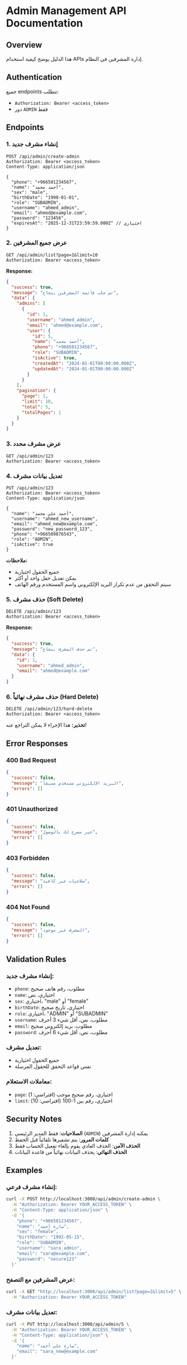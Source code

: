 # Admin Management API Documentation

## Overview
هذا الدليل يوضح كيفية استخدام APIs إدارة المشرفين في النظام.

## Authentication
جميع endpoints تتطلب:
- `Authorization: Bearer <access_token>`
- دور `ADMIN` فقط

## Endpoints

### 1. إنشاء مشرف جديد
```http
POST /api/admin/create-admin
Authorization: Bearer <access_token>
Content-Type: application/json

{
  "phone": "+966501234567",
  "name": "أحمد محمد",
  "sex": "male",
  "birthDate": "1990-01-01",
  "role": "SUBADMIN",
  "username": "ahmed_admin",
  "email": "ahmed@example.com",
  "password": "123456",
  "expiresAt": "2025-12-31T23:59:59.000Z" // اختياري
}
```

### 2. عرض جميع المشرفين
```http
GET /api/admin/list?page=1&limit=10
Authorization: Bearer <access_token>
```

**Response:**
```json
{
  "success": true,
  "message": "تم جلب قائمة المشرفين بنجاح",
  "data": {
    "admins": [
      {
        "id": 1,
        "username": "ahmed_admin",
        "email": "ahmed@example.com",
        "user": {
          "id": 5,
          "name": "أحمد محمد",
          "phone": "+966501234567",
          "role": "SUBADMIN",
          "isActive": true,
          "createdAt": "2024-01-01T00:00:00.000Z",
          "updatedAt": "2024-01-01T00:00:00.000Z"
        }
      }
    ],
    "pagination": {
      "page": 1,
      "limit": 10,
      "total": 5,
      "totalPages": 1
    }
  }
}
```

### 3. عرض مشرف محدد
```http
GET /api/admin/123
Authorization: Bearer <access_token>
```

### 4. تعديل بيانات مشرف
```http
PUT /api/admin/123
Authorization: Bearer <access_token>
Content-Type: application/json

{
  "name": "أحمد علي محمد",
  "username": "ahmed_new_username",
  "email": "ahmed_new@example.com",
  "password": "new_password_123",
  "phone": "+966509876543",
  "role": "ADMIN",
  "isActive": true
}
```

**ملاحظات:**
- جميع الحقول اختيارية
- يمكن تعديل حقل واحد أو أكثر
- سيتم التحقق من عدم تكرار البريد الإلكتروني واسم المستخدم ورقم الهاتف

### 5. حذف مشرف (Soft Delete)
```http
DELETE /api/admin/123
Authorization: Bearer <access_token>
```

**Response:**
```json
{
  "success": true,
  "message": "تم حذف المشرف بنجاح",
  "data": {
    "id": 1,
    "username": "ahmed_admin",
    "email": "ahmed@example.com"
  }
}
```

### 6. حذف مشرف نهائياً (Hard Delete)
```http
DELETE /api/admin/123/hard-delete
Authorization: Bearer <access_token>
```

**تحذير:** هذا الإجراء لا يمكن التراجع عنه!

## Error Responses

### 400 Bad Request
```json
{
  "success": false,
  "message": "البريد الإلكتروني مستخدم مسبقاً",
  "errors": []
}
```

### 401 Unauthorized
```json
{
  "success": false,
  "message": "غير مصرح لك بالوصول",
  "errors": []
}
```

### 403 Forbidden
```json
{
  "success": false,
  "message": "صلاحيات غير كافية",
  "errors": []
}
```

### 404 Not Found
```json
{
  "success": false,
  "message": "المشرف غير موجود",
  "errors": []
}
```

## Validation Rules

### إنشاء مشرف جديد:
- `phone`: مطلوب، رقم هاتف صحيح
- `name`: اختياري، نص
- `sex`: اختياري، "male" أو "female"
- `birthDate`: اختياري، تاريخ صحيح
- `role`: اختياري، "ADMIN" أو "SUBADMIN"
- `username`: مطلوب، نص، أقل شيء 3 أحرف
- `email`: مطلوب، بريد إلكتروني صحيح
- `password`: مطلوب، نص، أقل شيء 6 أحرف

### تعديل مشرف:
- جميع الحقول اختيارية
- نفس قواعد التحقق للحقول المرسلة

### معاملات الاستعلام:
- `page`: اختياري، رقم صحيح موجب (افتراضي: 1)
- `limit`: اختياري، رقم بين 1-100 (افتراضي: 10)

## Security Notes

1. **الصلاحيات**: فقط المدير الرئيسي (`ADMIN`) يمكنه إدارة المشرفين
2. **كلمات المرور**: يتم تشفيرها تلقائياً قبل الحفظ
3. **الحذف الآمن**: الحذف العادي يقوم بإلغاء تفعيل الحساب فقط
4. **الحذف النهائي**: يحذف البيانات نهائياً من قاعدة البيانات

## Examples

### إنشاء مشرف فرعي:
```bash
curl -X POST http://localhost:3000/api/admin/create-admin \
  -H "Authorization: Bearer YOUR_ACCESS_TOKEN" \
  -H "Content-Type: application/json" \
  -d '{
    "phone": "+966501234567",
    "name": "سارة أحمد",
    "sex": "female",
    "birthDate": "1992-05-15",
    "role": "SUBADMIN",
    "username": "sara_admin",
    "email": "sara@example.com",
    "password": "secure123"
  }'
```

### عرض المشرفين مع التصفح:
```bash
curl -X GET "http://localhost:3000/api/admin/list?page=2&limit=5" \
  -H "Authorization: Bearer YOUR_ACCESS_TOKEN"
```

### تعديل بيانات مشرف:
```bash
curl -X PUT http://localhost:3000/api/admin/5 \
  -H "Authorization: Bearer YOUR_ACCESS_TOKEN" \
  -H "Content-Type: application/json" \
  -d '{
    "name": "سارة علي أحمد",
    "email": "sara_new@example.com"
  }'
```
